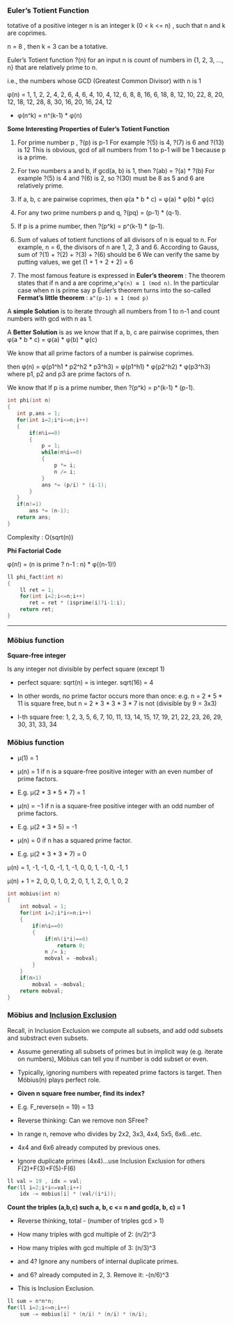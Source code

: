 ### Euler’s Totient Function

totative of a positive integer n is an integer k (0 < k <= n) , such that n and k are coprimes.
 
n = 8 , then k = 3 can be a totative.

Euler’s Totient function ?(n) for an input n is count of numbers in {1, 2, 3, …, n} that are relatively prime to n.
 
i.e., the numbers whose GCD (Greatest Common Divisor) with n is 1
 
 
 φ(n) = 1, 1, 2, 2, 4, 2, 6, 4, 6, 4, 10, 4, 12, 6, 8,
8, 16, 6, 18, 8, 12, 10, 22, 8, 20, 12, 18, 12, 28,
8, 30, 16, 20, 16, 24, 12

- φ(n^k) = n^(k-1) * φ(n)
 
 **Some Interesting Properties of Euler’s Totient Function**

1) For prime number p , ?(p) is p-1
For example ?(5) is 4, ?(7) is 6 and ?(13) is 12
This is obvious, gcd of all numbers from 1 to p-1 will be 1 because p is a prime.

2) For two numbers a and b, if gcd(a, b) is 1, then ?(ab) = ?(a) * ?(b)
For example ?(5) is 4 and ?(6) is 2, so ?(30) must be 8 as 5 and 6 are relatively prime.

3) If a, b, c are pairwise coprimes, then φ(a * b * c) = φ(a) * φ(b) * φ(c)

4) For any two prime numbers p and q, ?(pq) = (p-1) * (q-1). 

5) If p is a prime number, then ?(p^k) = p^(k-1) * (p-1).

6) Sum of values of totient functions of all divisors of n is equal to n.
For example, n = 6, the divisors of n are 1, 2, 3 and 6. According to Gauss, sum of ?(1) + ?(2) + ?(3) + ?(6) should be 6
We can verify the same by putting values, we get (1 + 1 + 2 + 2) = 6

7) The most famous feature is expressed in **Euler’s theorem** :
The theorem states that if n and a are coprime,`a^φ(n) ≡ 1 (mod n)`. In the particular case when n is prime say p
Euler’s theorem turns into the so-called **Fermat’s little theorem** :
`a^(p-1) ≡ 1 (mod p)`

A **simple Solution** is to iterate through all numbers from 1 to n-1 and count numbers with gcd with n as 1.
 
 A **Better Solution** is as we know that If a, b, c are pairwise coprimes, then φ(a * b * c) = φ(a) * φ(b) * φ(c)
 
We know that all prime factors of a number is pairwise coprimes.

then φ(n) = φ(p1^h1 * p2^h2 * p3^h3) =  φ(p1^h1) * φ(p2^h2) * φ(p3^h3) where p1, p2 and p3 are prime factors of n.

We know that If p is a prime number, then ?(p^k) = p^(k-1) * (p-1).
 ```cpp
 int phi(int n)
{
    int p,ans = 1;
    for(int i=2;i*i<=n;i++)
    {
        if(n%i==0)
        {
            p = 1;
            while(n%i==0)
            {
                p *= i;
                n /= i;
            }
            ans *= (p/i) * (i-1);
        }
    }
    if(n!=1)
        ans *= (n-1);
    return ans;
}
 ```
 Complexity : O(sqrt(n))

**Phi Factorial Code**

φ(n!) = (n is prime ? n-1 : n) * φ((n-1)!)

```cpp
ll phi_fact(int n)
{
    ll ret = 1;
    for(int i=2;i<=n;i++)
       ret = ret * (isprime(i)?i-1:i);
    return ret;
}
```
------------------------------------------------------------------------------------------------------------------------------------------------------

### Möbius function

**Square-free integer**

Is any integer not divisible by perfect square (except 1)

- perfect square: sqrt(n) = is integer. sqrt(16) = 4

- In other words, no prime factor occurs more
than once: e.g. n = 2 * 5 * 11 is square free, but n
= 2 * 3 * 3 * 3 * 7 is not (divisible by 9 = 3x3)

- I-th square free: 1, 2, 3, 5, 6, 7, 10, 11, 13, 14,
15, 17, 19, 21, 22, 23, 26, 29, 30, 31, 33, 34

### Möbius function

- μ(1) = 1

- μ(n) = 1 if n is a square-free positive integer
with an even number of prime factors.

- E.g. μ(2 * 3 * 5 * 7) = 1

- μ(n) = −1 if n is a square-free positive integer
with an odd number of prime factors.

- E.g. μ(2 * 3 * 5) = -1

- μ(n) = 0 if n has a squared prime factor.

- E.g. μ(2 * 3 * 3 * 7) = 0

μ(n) = 1, -1, -1, 0, -1, 1, -1, 0, 0, 1, -1, 0, -1, 1

μ(n) + 1 = 2, 0, 0, 1, 0, 2, 0, 1, 1, 2, 0, 1, 0, 2

```cpp
int mobius(int n)
{
    int mobval = 1;
    for(int i=2;i*i<=n;i++)
    {
        if(n%i==0)
        {
            if(n%(i*i)==0)
                return 0;
            n /= i;
            mobval = -mobval;
        }
    }
    if(n>1)
        mobval = -mobval;
    return mobval;
}
```

### Möbius and [Inclusion Exclusion](https://github.com/Khaled-Mahmmoud/MyCompetitiveProgramming/blob/master/Combinatorics/Counting%20Principle.md)

Recall, in Inclusion Exclusion we compute all subsets, and add odd subsets and substract even subsets.

- Assume generating all subsets of primes but in implicit way (e.g. iterate on numbers), Möbius can tell you if number is odd subset or even.

- Typically, ignoring numbers with repeated prime factors is target. Then Möbius(n) plays perfect role.

- **Given n square free number, find its index?**

- E.g. F_reverse(n = 19) = 13

- Reverse thinking: Can we remove non SFree?

- In range n, remove who divides by 2x2, 3x3, 4x4, 5x5, 6x6...etc.

- 4x4 and 6x6 already computed by previous ones.

- Ignore duplicate primes (4x4)...use Inclusion Exclusion for others F(2)+F(3)+F(5)-F(6)

```cpp
ll val = 19 , idx = val;
for(ll i=2;i*i<=val;i++)
    idx -= mobius[i] * (val/(i*i));
```

**Count the triples (a,b,c) such a, b, c <= n and gcd(a, b, c) = 1**

- Reverse thinking, total - (number of triples gcd > 1)

- How many triples with gcd multiple of 2: (n/2)^3

- How many triples with gcd multiple of 3: (n/3)^3

- and 4? Ignore any numbers of internal duplicate primes.

- and 6? already computed in 2, 3. Remove it: -(n/6)^3

- This is Inclusion Exclusion.

```cpp
ll sum = n*n*n;
for(ll i=2;i<=n;i++)
    sum -= mobius[i] * (n/i) * (n/i) * (n/i);
```
